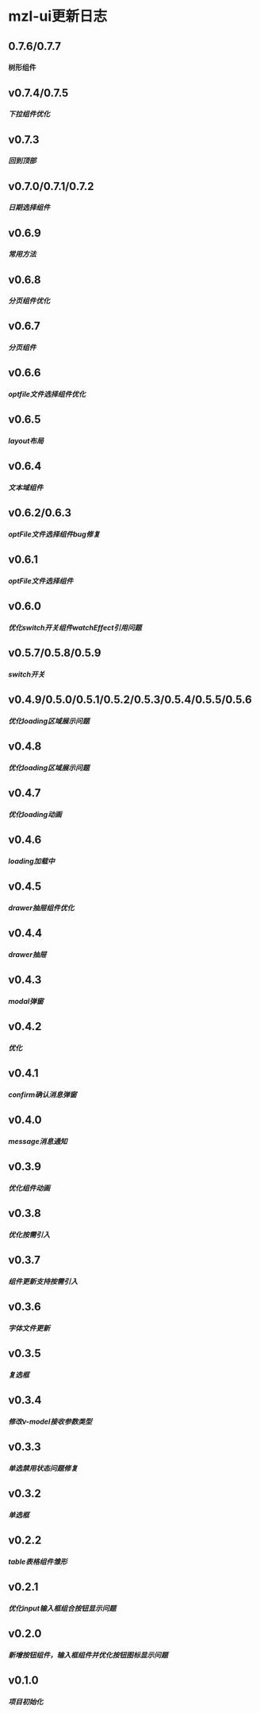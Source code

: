 # mzl-ui更新日志

## 0.7.6/0.7.7
#### 树形组件

## v0.7.4/0.7.5
##### 下拉组件优化

## v0.7.3
##### 回到顶部

## v0.7.0/0.7.1/0.7.2
##### 日期选择组件

## v0.6.9
##### 常用方法

## v0.6.8
##### 分页组件优化

## v0.6.7
##### 分页组件

## v0.6.6
##### optfile文件选择组件优化

## v0.6.5
##### layout布局

## v0.6.4
##### 文本域组件

## v0.6.2/0.6.3
##### optFile文件选择组件bug修复

## v0.6.1
##### optFile文件选择组件

## v0.6.0
##### 优化switch开关组件watchEffect引用问题

## v0.5.7/0.5.8/0.5.9
##### switch开关

## v0.4.9/0.5.0/0.5.1/0.5.2/0.5.3/0.5.4/0.5.5/0.5.6
##### 优化loading区域展示问题

## v0.4.8
##### 优化loading区域展示问题

## v0.4.7
##### 优化loading动画

## v0.4.6
##### loading加载中

## v0.4.5
##### drawer抽屉组件优化

## v0.4.4
##### drawer抽屉

## v0.4.3
##### modal弹窗

## v0.4.2
##### 优化

## v0.4.1
##### confirm确认消息弹窗

## v0.4.0
##### message消息通知

## v0.3.9
##### 优化组件动画

## v0.3.8
##### 优化按需引入

## v0.3.7
##### 组件更新支持按需引入

## v0.3.6
##### 字体文件更新

## v0.3.5
##### 复选框

## v0.3.4
##### 修改v-model接收参数类型

## v0.3.3
##### 单选禁用状态问题修复

## v0.3.2
##### 单选框

## v0.2.2
##### table表格组件雏形

## v0.2.1
##### 优化input输入框组合按钮显示问题

## v0.2.0
##### 新增按钮组件，输入框组件并优化按钮图标显示问题


## v0.1.0
##### 项目初始化